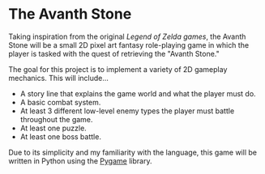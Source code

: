 # The Avanth Stone

Taking inspiration from the original *Legend of Zelda games*, the Avanth Stone will be a small 2D pixel art fantasy role-playing game in which the player is tasked with the quest of retrieving the "Avanth Stone."   

The goal for this project is to implement a variety of 2D gameplay mechanics. This will include...
* A story line that explains the game world and what the player must do.
* A basic combat system.
* At least 3 different low-level enemy types the player must battle throughout the game.
* At least one puzzle.
* At least one boss battle.

Due to its simplicity and my familiarity with the language, this game will be written in Python using the [Pygame](https://www.pygame.org/wiki/about) library.